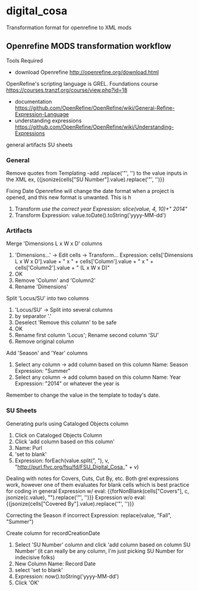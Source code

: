 # digital_cosa
Transformation format for openrefine to XML mods



## Openrefine MODS transformation workflow

Tools Required
- download Openrefine http://openrefine.org/download.html

OpenRefine's scripting language is GREL. Foundations course https://courses.tranzf.org/course/view.php?id=18
- documentation https://github.com/OpenRefine/OpenRefine/wiki/General-Refine-Expression-Language
- understanding expressions https://github.com/OpenRefine/OpenRefine/wiki/Understanding-Expressions


general
artifacts
SU sheets



### General

Remove quotes from Templating
-add .replace('"', '') to the value inputs in the XML
ex, {{jsonize(cells["SU Number"].value).replace('"', '')}}

Fixing Date
Openrefine will change the date format when a project is opened, and this new format is unwanted. This is h
1. Transform *use the correct year
Expression: slice(value, 4, 10)+" 2014"*
2. Transform
Expression: value.toDate().toString('yyyy-MM-dd')

### Artifacts

Merge 'Dimensions L x W x D' columns
1. 'Dimensions...' -> Edit cells -> Transform...
Expression: cells['Dimensions L x W x D'].value + " x " + cells['Column'].value + " x " + cells['Column2'].value + " (L x W x D)"
2. OK
3. Remove 'Column' and 'Column2'
4. Rename 'Dimensions'

Split 'Locus/SU' into two columns
1. 'Locus/SU' -> Split into several columns
2. by separator '.'
3. Deselect 'Remove this column' to be safe
3. OK
4. Rename first column 'Locus'; Rename second column 'SU'
5. Remove original column

Add 'Season' and 'Year' columns
1. Select any column -> add column based on this column
Name: Season
Expression: "Summer"
2. Select any column -> add column based on this column
Name: Year
Expression: "2014" or whatever the year is

Remember to change the <recordCreationDate> value in the template to today's date.

### SU Sheets

Generating purls using Cataloged Objects column
1. Click on Cataloged Objects Column
2. Click 'add column based on this column'
3. Name: Purl
4. 'set to blank'
5. Expression: forEach(value.split(", "), v, "http://purl.flvc.org/fsu/fd/FSU_Digital_Cosa_" + v)

Dealing with notes for Covers, Cuts, Cut By, etc.
Both grel expressions work, however one of them evaluates for blank cells which is best practice for coding in general
Expression w/ eval: {{forNonBlank(cells["Covers"], c, jsonize(c.value), "").replace('"', '')}}
Expression w/o eval: {{jsonize(cells["Covered By"].value).replace('"', '')}}

Correcting the Season if incorrect
Expression: replace(value, "Fall", "Summer")

Create column for recordCreationDate
1. Select 'SU Number' column and click 'add column based on column SU Number' (it can really be any column, I'm just picking SU Number for indecisive folks)
2. New Column Name: Record Date
3. select 'set to blank'
4. Expression: now().toString('yyyy-MM-dd')
5. Click 'OK'

